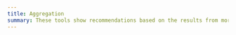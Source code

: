 ```yaml
---
title: Aggregation
summary: These tools show recommendations based on the results from more than one tactical voting site.
---
```

